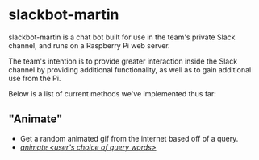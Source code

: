 # slackbot-martin

slackbot-martin is a chat bot built for use in the team's private Slack channel, and runs on a Raspberry Pi web server.

The team's intention is to provide greater interaction inside the Slack channel by providing additional functionality, as well as to gain additional use from the Pi.

Below is a list of current methods we've implemented thus far:

## <b>"Animate"</b>
- Get a random animated gif from the internet based off of a query.
- <u><i>animate &lt;user's choice of query words&gt;</i></u>
